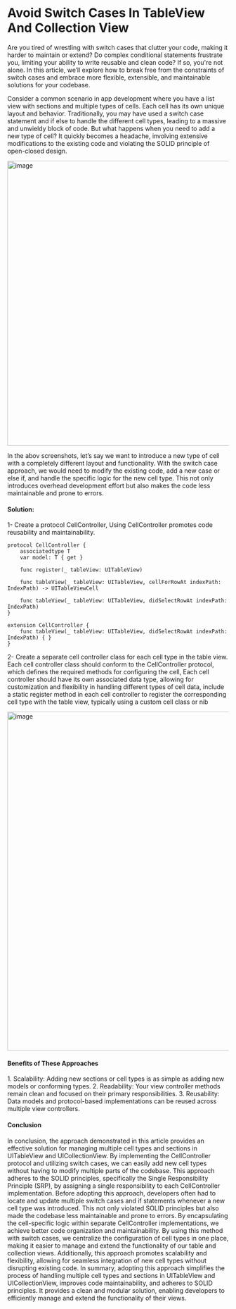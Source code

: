 <h1>Avoid Switch Cases In TableView And Collection View</h1>

<p>Are you tired of wrestling with switch cases that clutter your code, making it harder to maintain or extend? Do complex conditional statements frustrate you, limiting your ability to write reusable and clean code? If so, you're not alone. In this article, we’ll explore how to break free from the constraints of switch cases and embrace more flexible, extensible, and maintainable solutions for your codebase.</p>

<p>Consider a common scenario in app development where you have a list view with sections and multiple types of cells. Each cell has its own unique layout and behavior. Traditionally, you may have used a switch case statement and if else to handle the different cell types, leading to a massive and unwieldy block of code. But what happens when you need to add a new type of cell? It quickly becomes a headache, involving extensive modifications to the existing code and violating the SOLID principle of open-closed design.</p>

<img width="647" alt="image" src="https://github.com/user-attachments/assets/db9626ef-f4a3-4680-9e93-1cb8385eb40c" />

<p>In the abov screenshots, let’s say we want to introduce a new type of cell with a 
  completely different layout and functionality. With the switch case approach,
  we would need to modify the existing code, add a new case or else if, 
  and handle the specific logic for the new cell type. This not only introduces overhead 
  development effort but also makes the code less maintainable and prone to errors.</p>


<h4>Solution:</h4>
<p>1- Create a protocol CellController, Using CellController promotes code reusability and maintainability.</p>

```
protocol CellController {
	associatedtype T
	var model: T { get }
	
	func register(_ tableView: UITableView)
	
    func tableView(_ tableView: UITableView, cellForRowAt indexPath: IndexPath) -> UITableViewCell
    
    func tableView(_ tableView: UITableView, didSelectRowAt indexPath: IndexPath)
}

extension CellController {
    func tableView(_ tableView: UITableView, didSelectRowAt indexPath: IndexPath) { }
}

```

<p>2- Create a separate cell controller class for each cell type in the table view.
Each cell controller class should conform to the CellController protocol,
which defines the required methods for configuring the cell,
Each cell controller should have its own associated data type,
allowing for customization and flexibility in handling different types of cell data, 
include a static register method in each cell controller to register the corresponding cell
type with the table view, typically using a custom cell class or nib</p>

<img width="770" alt="image" src="https://github.com/user-attachments/assets/7371ece7-e48a-4a1b-bf9a-eae14c82f5d0" />

<h4>Benefits of These Approaches</h4>
1. Scalability: Adding new sections or cell types is as simple as adding new models or conforming types.
2. Readability: Your view controller methods remain clean and focused on their primary responsibilities.
3. Reusability: Data models and protocol-based implementations can be reused across multiple view controllers.


<h4>Conclusion</h4>
In conclusion, the approach demonstrated in this article provides an effective solution for managing multiple cell types and sections in UITableView and UICollectionView. By implementing the CellController protocol and utilizing switch cases, we can easily add new cell types without having to modify multiple parts of the codebase. This approach adheres to the SOLID principles, specifically the Single Responsibility Principle (SRP), by assigning a single responsibility to each CellController implementation.
Before adopting this approach, developers often had to locate and update multiple switch cases and if statements whenever a new cell type was introduced. This not only violated SOLID principles but also made the codebase less maintainable and prone to errors. By encapsulating the cell-specific logic within separate CellController implementations, we achieve better code organization and maintainability.
By using this method with switch cases, we centralize the configuration of cell types in one place, making it easier to manage and extend the functionality of our table and collection views. Additionally, this approach promotes scalability and flexibility, allowing for seamless integration of new cell types without disrupting existing code.
In summary, adopting this approach simplifies the process of handling multiple cell types and sections in UITableView and UICollectionView, improves code maintainability, and adheres to SOLID principles. It provides a clean and modular solution, enabling developers to efficiently manage and extend the functionality of their views.



